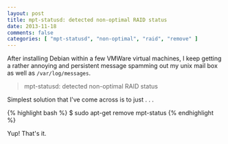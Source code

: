 ```yaml
---
layout: post
title: mpt-statusd: detected non-optimal RAID status
date: 2013-11-18
comments: false
categories: [ "mpt-statusd", "non-optimal", "raid", "remove" ]
---
```


After installing Debian within a few VMWare virtual machines, I keep getting a rather annoying and persistent message spamming out my unix mail box as well as `/var/log/messages`.

> mpt-statusd: detected non-optimal RAID status 

Simplest solution that I've come across is to just . . .

{% highlight bash %}
$ sudo apt-get remove mpt-status
{% endhighlight %}

Yup! That's it.